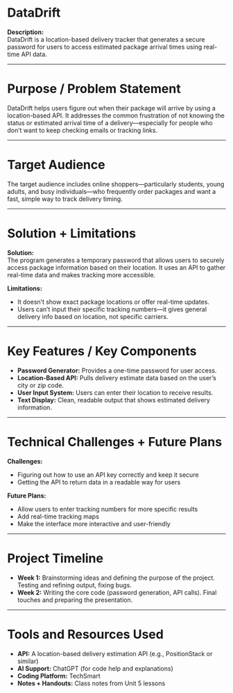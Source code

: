 # DataDrift

**Description:**  
DataDrift is a location-based delivery tracker that generates a secure password for users to access estimated package arrival times using real-time API data.

---

# Purpose / Problem Statement  
DataDrift helps users figure out when their package will arrive by using a location-based API. It addresses the common frustration of not knowing the status or estimated arrival time of a delivery—especially for people who don’t want to keep checking emails or tracking links.

---

# Target Audience  
The target audience includes online shoppers—particularly students, young adults, and busy individuals—who frequently order packages and want a fast, simple way to track delivery timing.

---

# Solution + Limitations  

**Solution:**  
The program generates a temporary password that allows users to securely access package information based on their location. It uses an API to gather real-time data and makes tracking more accessible.

**Limitations:**  
- It doesn’t show exact package locations or offer real-time updates.  
- Users can’t input their specific tracking numbers—it gives general delivery info based on location, not specific carriers.

---

# Key Features / Key Components  

- **Password Generator:** Provides a one-time password for user access.  
- **Location-Based API:** Pulls delivery estimate data based on the user’s city or zip code.  
- **User Input System:** Users can enter their location to receive results.  
- **Text Display:** Clean, readable output that shows estimated delivery information.

---

# Technical Challenges + Future Plans  

**Challenges:**  
- Figuring out how to use an API key correctly and keep it secure  
- Getting the API to return data in a readable way for users

**Future Plans:**  
- Allow users to enter tracking numbers for more specific results  
- Add real-time tracking maps  
- Make the interface more interactive and user-friendly

---

# Project Timeline  

- **Week 1:** Brainstorming ideas and defining the purpose of the project. Testing and refining output, fixing bugs.  
- **Week 2:** Writing the core code (password generation, API calls). Final touches and preparing the presentation.

---

# Tools and Resources Used  

- **API:** A location-based delivery estimation API (e.g., PositionStack or similar)  
- **AI Support:** ChatGPT (for code help and explanations)  
- **Coding Platform:** TechSmart  
- **Notes + Handouts:** Class notes from Unit 5 lessons
